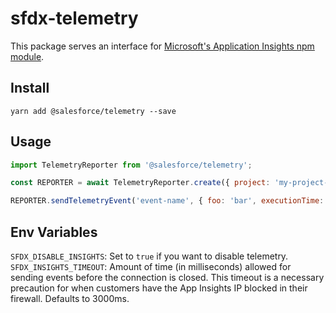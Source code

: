 # sfdx-telemetry

This package serves an interface for [Microsoft's Application Insights npm module](https://www.npmjs.com/package/applicationinsights).

## Install

`yarn add @salesforce/telemetry --save`

## Usage

```javascript
import TelemetryReporter from '@salesforce/telemetry';

const REPORTER = await TelemetryReporter.create({ project: 'my-project-name', key: 'my-instrumentation-key' });

REPORTER.sendTelemetryEvent('event-name', { foo: 'bar', executionTime: 0.5912 });
```

## Env Variables

`SFDX_DISABLE_INSIGHTS`: Set to `true` if you want to disable telemetry.
`SFDX_INSIGHTS_TIMEOUT`: Amount of time (in milliseconds) allowed for sending events before the connection is closed.
This timeout is a necessary precaution for when customers have the App Insights IP blocked in their firewall. Defaults to 3000ms.
